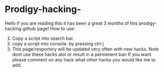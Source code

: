 # Prodigy-hacking-
Hello if you are reading this it has been a great 3 months of this prodigy-hacking github page!
How to use:
1. Copy a script into search bar.
2. copy a script into console. by pressing ctrl j
3. This page/resportory will be updated very often with new hacks.
   Note dont use these hacks alot or result in a permenent ban 
If you want please comment on any hack what other hacks you would like me to add.
